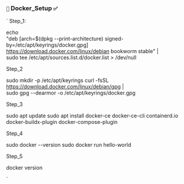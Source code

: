 ### `🚀` Docker_Setup `✅` 

`
 Step_1: 
 
  echo \
  "deb [arch=$(dpkg --print-architecture) signed-by=/etc/apt/keyrings/docker.gpg] \
  https://download.docker.com/linux/debian bookworm stable" | \
  sudo tee /etc/apt/sources.list.d/docker.list > /dev/null

Step_2

sudo mkdir -p /etc/apt/keyrings
curl -fsSL https://download.docker.com/linux/debian/gpg | \
sudo gpg --dearmor -o /etc/apt/keyrings/docker.gpg

Step_3

sudo apt update
sudo apt install docker-ce docker-ce-cli containerd.io docker-buildx-plugin docker-compose-plugin

Step_4

sudo docker --version
sudo docker run hello-world

Step_5

docker version

`
